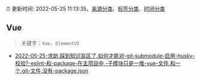 :alarm_clock: 更新时间: 2022-05-25 11:13:35。[来源分类](../README.md)、[标签分类](../TAGS.md)、[时间分类](../TIMELINE.md)

## Vue


> 关键字：`Vue`、`ElementUI`



- [2022-05-25-求助,踩到知识盲区了.如何才能对-git-submodule-启用-husky-校验?-eslint-和-package-在主项目中,-子模块只是一堆-vue-文件.和一个.git-文件,没有-package.json](https://www.v2ex.com/t/855266) 